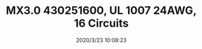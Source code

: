 ﻿---
layout: post 
title: MX3.0 430251600, UL 1007 24AWG, 16 Circuits
tags: 
categories: wire-harness
overview: MX3.0 430251600, UL 1007 24AWG, 16 Circuits
series: MX30
part_number: 430251600
thumb_img: static/202003/289-thumb-20200323181001.jpg
small_img: static/202003/289-20200323181001.jpg
date: 2020/3/23 10:08:23
---



